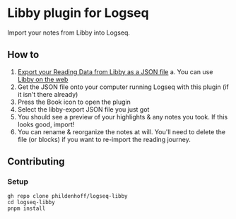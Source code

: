 # Libby plugin for Logseq

Import your notes from Libby into Logseq.

## How to

1. [Export your Reading Data from Libby as a JSON file](https://help.libbyapp.com/en-us/6151.htm)
  a. You can use [Libby on the web](https://libbyapp.com)
2. Get the JSON file onto your computer running Logseq with this plugin (if it isn't there already)
3. Press the Book icon to open the plugin
4. Select the libby-export JSON file you just got
5. You should see a preview of your highlights & any notes you took. If this looks good, import!
6. You can rename & reorganize the notes at will. You'll need to delete the file (or blocks) if you want to re-import the reading journey.


## Contributing

### Setup

```
gh repo clone phildenhoff/logseq-libby
cd logseq-libby
pnpm install
```
